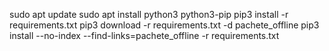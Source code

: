 sudo apt update
sudo apt install python3 python3-pip
pip3 install -r requirements.txt
pip3 download -r requirements.txt -d pachete_offline
pip3 install --no-index --find-links=pachete_offline -r requirements.txt
